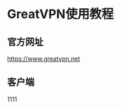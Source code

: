 # GreatVPN使用教程
## 官方网址
<a href="https://www.greatvpn.net" target="_blank">https://www.greatvpn.net</a>
## 客户端
1111
